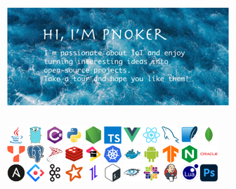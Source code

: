 ![](./pnoker-2.webp)

<img src="https://cdn.jsdelivr.net/gh/eryajf/tu@main/img/image_20240420_214408.gif" width="100%"  height="2">

<img
      src="https://raw.githubusercontent.com/devicons/devicon/master/icons/java/java-original.svg"
      alt="java"
      width="40"
      height="40"/>
<img
      src="https://raw.githubusercontent.com/devicons/devicon/master/icons/go/go-original.svg"
      alt="go"
      width="40"
      height="40"/>
<img
      src="https://raw.githubusercontent.com/devicons/devicon/master/icons/csharp/csharp-original.svg"
      alt="csharp"
      width="40"
      height="40"/>
<img
      src="https://raw.githubusercontent.com/devicons/devicon/master/icons/python/python-original.svg"
      alt="python"
      width="40"
      height="40"/>
<img
      src="https://raw.githubusercontent.com/devicons/devicon/master/icons/nodejs/nodejs-original.svg"
      alt="nodejs"
      width="40"
      height="40"/>
<img
      src="https://raw.githubusercontent.com/devicons/devicon/master/icons/typescript/typescript-original.svg"
      alt="typescript"
      width="40"
      height="40"/>
<img
      src="https://raw.githubusercontent.com/devicons/devicon/master/icons/vuejs/vuejs-original.svg"
      alt="vuejs"
      width="40"
      height="40"/>
<img
      src="https://raw.githubusercontent.com/devicons/devicon/master/icons/react/react-original.svg"
      alt="react"
      width="40"
      height="40"/>
<img
      src="https://raw.githubusercontent.com/devicons/devicon/master/icons/mysql/mysql-original.svg"
      alt="mysql"
      width="40"
      height="40"/>
<img
      src="https://raw.githubusercontent.com/devicons/devicon/master/icons/sqlite/sqlite-original.svg"
      alt="sqlite"
      width="40"
      height="40"/>
<img
      src="https://raw.githubusercontent.com/devicons/devicon/master/icons/mongodb/mongodb-original.svg"
      alt="mongodb"
      width="40"
      height="40"/>
<img
      src="https://raw.githubusercontent.com/devicons/devicon/master/icons/yugabytedb/yugabytedb-original.svg"
      alt="yugabytedb"
      width="40"
      height="40"/> 
<img
      src="https://raw.githubusercontent.com/devicons/devicon/master/icons/postgresql/postgresql-original.svg"
      alt="postgresql"
      width="40"
      height="40"/>
<img
      src="https://raw.githubusercontent.com/devicons/devicon/master/icons/microsoftsqlserver/microsoftsqlserver-original.svg"
      alt="microsoftsqlserver"
      width="40"
      height="40"/>
<img
      src="https://raw.githubusercontent.com/devicons/devicon/master/icons/redis/redis-original.svg"
      alt="redis"
      width="40"
      height="40"/>
<img
      src="https://raw.githubusercontent.com/devicons/devicon/master/icons/jetbrains/jetbrains-original.svg"
      alt="jetbrains"
      width="40"
      height="40"/>
<img
      src="https://raw.githubusercontent.com/devicons/devicon/master/icons/kubernetes/kubernetes-original.svg"
      alt="kubernetes"
      width="40"
      height="40"/>
<img
      src="https://raw.githubusercontent.com/devicons/devicon/master/icons/docker/docker-original.svg"
      alt="docker"
      width="40"
      height="40"/>
<img
      src="https://raw.githubusercontent.com/devicons/devicon/master/icons/android/android-original.svg"
      alt="android"
      width="40"
      height="40"/>
<img
      src="https://raw.githubusercontent.com/devicons/devicon/master/icons/tensorflow/tensorflow-original.svg"
      alt="tensorflow"
      width="40"
      height="40"/>
<img
      src="https://raw.githubusercontent.com/devicons/devicon/master/icons/nginx/nginx-original.svg"
      alt="nginx"
      width="40"
      height="40"/>
<img
      src="https://raw.githubusercontent.com/devicons/devicon/master/icons/oracle/oracle-original.svg"
      alt="oracle"
      width="40"
      height="40"/>
<img
      src="https://raw.githubusercontent.com/devicons/devicon/master/icons/ansible/ansible-original.svg"
      alt="oracle"
      width="40"
      height="40"/>
<img
      src="https://raw.githubusercontent.com/devicons/devicon/master/icons/antdesign/antdesign-original.svg"
      alt="oracle"
      width="40"
      height="40"/>
<img
      src="https://raw.githubusercontent.com/devicons/devicon/master/icons/apachekafka/apachekafka-original.svg"
      alt="oracle"
      width="40"
      height="40"/>
<img
      src="https://raw.githubusercontent.com/devicons/devicon/master/icons/apachespark/apachespark-original.svg"
      alt="oracle"
      width="40"
      height="40"/>
<img
      src="https://raw.githubusercontent.com/devicons/devicon/master/icons/axios/axios-plain.svg"
      alt="oracle"
      width="40"
      height="40"/>
<img
      src="https://raw.githubusercontent.com/devicons/devicon/master/icons/bash/bash-original.svg"
      alt="oracle"
      width="40"
      height="40"/>
<img
      src="https://raw.githubusercontent.com/devicons/devicon/master/icons/cassandra/cassandra-original.svg"
      alt="oracle"
      width="40"
      height="40"/>
<img
      src="https://raw.githubusercontent.com/devicons/devicon/master/icons/centos/centos-original.svg"
      alt="oracle"
      width="40"
      height="40"/>
<img
      src="https://raw.githubusercontent.com/devicons/devicon/master/icons/jenkins/jenkins-original.svg"
      alt="oracle"
      width="40"
      height="40"/>
<img
      src="https://raw.githubusercontent.com/devicons/devicon/master/icons/lua/lua-original.svg"
      alt="oracle"
      width="40"
      height="40"/>
<img
      src="https://raw.githubusercontent.com/devicons/devicon/master/icons/photoshop/photoshop-original.svg"
      alt="oracle"
      width="40"
      height="40"/>
